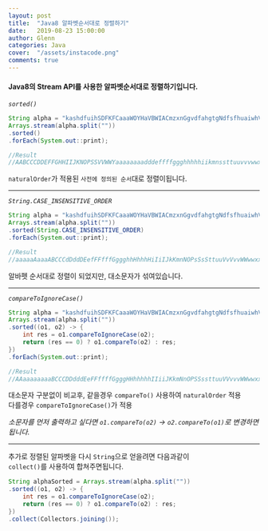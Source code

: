 ```yaml
---
layout: post
title:  "Java8 알파벳순서대로 정렬하기"
date:   2019-08-23 15:00:00
author: Glenn
categories: Java
cover:  "/assets/instacode.png"
comments: true
---
```


#### Java8의 Stream API를 사용한 알파벳순서대로 정렬하기입니다.

*`sorted()`* 

```java
String alpha = "kashdfuihSDFKFCaaaWOYHaVBWIACmzxnGgvdfahgtgNdfsfhuaiwhVEHwetvavxISCDPAJ";
Arrays.stream(alpha.split(""))
.sorted()
.forEach(System.out::print);

//Result
//AABCCCDDEFFGHHIIJKNOPSSVVWWYaaaaaaaadddeffffggghhhhhiikmnssttuuvvvwwxxz
```

`naturalOrder`가 적용된 `사전에 정의된 순서`대로 정렬이됩니다.

---

*`String.CASE_INSENSITIVE_ORDER`* 

```java
String alpha = "kashdfuihSDFKFCaaaWOYHaVBWIACmzxnGgvdfahgtgNdfsfhuaiwhVEHwetvavxISCDPAJ";
Arrays.stream(alpha.split(""))
.sorted(String.CASE_INSENSITIVE_ORDER)
.forEach(System.out::print);

//Result
//aaaaaAaaaABCCCdDddDEefFFfffGggghhHhhhHiIiIJkKmnNOPsSsSttuuVvVvvWWwwxxYz
```

알바펫 순서대로 정렬이 되었지만, 대소문자가 섞여있습니다.

---

*`compareToIgnoreCase()`* 

```java
String alpha = "kashdfuihSDFKFCaaaWOYHaVBWIACmzxnGgvdfahgtgNdfsfhuaiwhVEHwetvavxISCDPAJ";
Arrays.stream(alpha.split(""))
.sorted((o1, o2) -> {
    int res = o1.compareToIgnoreCase(o2);
    return (res == 0) ? o1.compareTo(o2) : res;
})
.forEach(System.out::print);

//Result
//AAaaaaaaaaBCCCDDdddEeFFffffGgggHHhhhhhIIiiJKkmNnOPSSssttuuVVvvvWWwwxxYz
```

대소문자 구분없이 비교후, 같을경우 `compareTo()` 사용하여 `naturalOrder` 적용  
다를경우 `compareToIgnoreCase()`가 적용

*소문자를 먼저 출력하고 싶다면 `o1.compareTo(o2)` -> `o2.compareTo(o1)`로 변경하면 됩니다.*

---

추가로 정렬된 알파벳을 다시 `String`으로 얻을려면 다음과같이   
`collect()`를 사용하여 합쳐주면됩니다. 
```java
String alphaSorted = Arrays.stream(alpha.split(""))
.sorted((o1, o2) -> {
    int res = o1.compareToIgnoreCase(o2);
    return (res == 0) ? o1.compareTo(o2) : res;
})
.collect(Collectors.joining());
```
